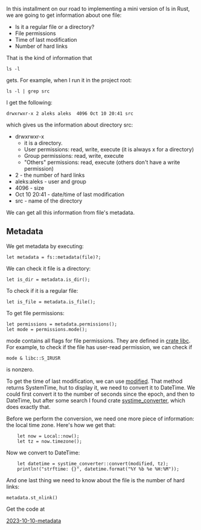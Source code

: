 In this installment on our road to implementing a mini version of ls
in Rust, we are going to get information about one file:

- Is it a regular file or a directory?
- File permissions
- Time of last modification
- Number of hard links

That is the kind of information that

    ls -l

gets. For example, when I run it in the project root:

    ls -l | grep src

I get the following:

    drwxrwxr-x 2 aleks aleks  4096 Oct 10 20:41 src

which gives us the information about directory src:

- drwxrwxr-x
  - it is a directory.
  - User permissions: read, write, execute (it is always x for a directory)
  - Group permissions: read, write, execute
  - "Others" permissions: read, execute (others don't have a write permission)
- 2 - the number of hard links
- aleks:aleks - user and group
- 4096 - size
- Oct 10 20:41 - date/time of last modification
- src - name of the directory

We can get all this information from file's metadata.

## Metadata

We get metadata by executing:

    let metadata = fs::metadata(file)?;

We can check it file is a directory:

    let is_dir = metadata.is_dir();

To check if it is a regular file:

    let is_file = metadata.is_file();

To get file permissions:

```
let permissions = metadata.permissions();
let mode = permissions.mode();
```

mode contains all flags for file permissions. They are defined in
[crate libc](https://docs.rs/libc/latest/libc/).
For example, to check if the file has user-read permission, we
can check if

    mode & libc::S_IRUSR

is nonzero.

To get the time of last modification, we can use
[modified](https://doc.rust-lang.org/std/fs/struct.Metadata.html#method.modified).
That method returns SystemTime, hut to display it, we need to convert it
to DateTime. We could first convert it to the number of seconds since the
epoch, and then to DateTime, but after some search I found crate
[systime_converter](https://lib.rs/crates/systime_converter), which does
exactly that.

Before we perform the conversion, we need one more piece of information:
the local time zone. Here's how we get that:

```
    let now = Local::now();
    let tz = now.timezone();
```

Now we convert to DateTime:

```
    let datetime = systime_converter::convert(modified, tz);
    println!("strftime: {}", datetime.format("%Y %b %e %H:%M"));
```

And one last thing we need to know about the file is the number of hard
links:

    metadata.st_nlink()

Get the code at

[2023-10-10-metadata](https://github.com/ajanicij/hashnode-code/tree/master/2023-10-10-metadata/filestats)

